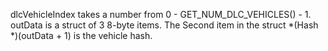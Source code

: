 dlcVehicleIndex takes a number from 0 - GET_NUM_DLC_VEHICLES() - 1.
outData is a struct of 3 8-byte items.
The Second item in the struct *(Hash *)(outData + 1) is the vehicle hash.